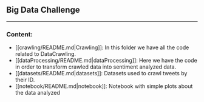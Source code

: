 ## **Big Data Challenge**
---
### Content:

- [[crawling/README.md|Crawling]]: In this folder we have all the code related to DataCrawling.
- [[dataProcessing/README.md|dataProcessing]]: Here we have the code in order to transform crawled data into sentiment analyzed data.
- [[datasets/README.md|datasets]]: Datasets used to crawl tweets by their ID.
- [[notebook/README.md|notebook]]: Notebook with simple plots about the data analyzed



